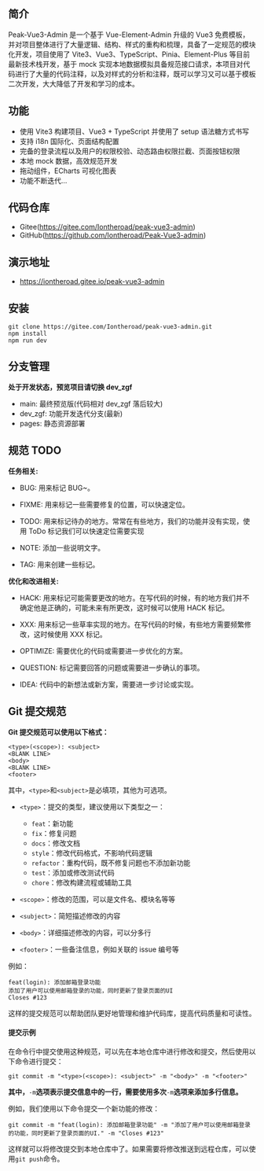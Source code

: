 ## 简介

Peak-Vue3-Admin 是一个基于 Vue-Element-Admin 升级的 Vue3 免费模板，并对项目整体进行了大量逻辑、结构、样式的重构和梳理，具备了一定规范的模块化开发，项目使用了 Vite3、Vue3、TypeScript、Pinia、Element-Plus 等目前最新技术栈开发，基于 mock 实现本地数据模拟具备规范接口请求，本项目对代码进行了大量的代码注释，以及对样式的分析和注释，既可以学习又可以基于模板二次开发，大大降低了开发和学习的成本。

## 功能

- 使用 Vite3 构建项目、Vue3 + TypeScript 并使用了 setup 语法糖方式书写
- 支持 i18n 国际化、页面结构配置
- 完备的登录流程以及用户的权限校验、动态路由权限拦截、页面按钮权限
- 本地 mock 数据，高效规范开发
- 拖动组件，ECharts 可视化图表
- 功能不断迭代...

## 代码仓库

- Gitee(https://gitee.com/Iontheroad/peak-vue3-admin)
- GitHub(https://github.com/Iontheroad/Peak-Vue3-admin)

## 演示地址

- https://iontheroad.gitee.io/peak-vue3-admin

## 安装

[^注意事项]: node 版本 16 以上

```shell
git clone https://gitee.com/Iontheroad/peak-vue3-admin.git
npm install
npm run dev
```

## 分支管理

**处于开发状态，预览项目请切换 dev_zgf**

- main: 最终预览版(代码相对 dev_zgf 落后较大)
- dev_zgf: 功能开发迭代分支(最新)
- pages: 静态资源部署

## 规范 TODO

**任务相关:**

- BUG: 用来标记 BUG~。

- FIXME: 用来标记一些需要修复的位置，可以快速定位。

- TODO: 用来标记待办的地方。常常在有些地方，我们的功能并没有实现，使用 ToDo 标记我们可以快速定位需要实现

- NOTE: 添加一些说明文字。

- TAG: 用来创建一些标记。

**优化和改进相关:**

- HACK: 用来标记可能需要更改的地方。在写代码的时候，有的地方我们并不确定他是正确的，可能未来有所更改，这时候可以使用 HACK 标记。

- XXX: 用来标记一些草率实现的地方。在写代码的时候，有些地方需要频繁修改，这时候使用 XXX 标记。

- OPTIMIZE: 需要优化的代码或需要进一步优化的方案。

- QUESTION: 标记需要回答的问题或需要进一步确认的事项。

- IDEA: 代码中的新想法或新方案，需要进一步讨论或实现。

## Git 提交规范

**Git 提交规范可以使用以下格式：**

```git
<type>(<scope>): <subject>
<BLANK LINE>
<body>
<BLANK LINE>
<footer>
```

其中，`<type>`和`<subject>`是必填项，其他为可选项。

- `<type>`：提交的类型，建议使用以下类型之一：

  - `feat`：新功能
  - `fix`：修复问题
  - `docs`：修改文档
  - `style`：修改代码格式，不影响代码逻辑
  - `refactor`：重构代码，既不修复问题也不添加新功能
  - `test`：添加或修改测试代码
  - `chore`：修改构建流程或辅助工具

- `<scope>`：修改的范围，可以是文件名、模块名等等

- `<subject>`：简短描述修改的内容

- `<body>`：详细描述修改的内容，可以分多行

- `<footer>`：一些备注信息，例如关联的 issue 编号等

例如：

```shell
feat(login): 添加邮箱登录功能
添加了用户可以使用邮箱登录的功能，同时更新了登录页面的UI
Closes #123
```

这样的提交规范可以帮助团队更好地管理和维护代码库，提高代码质量和可读性。

#### 提交示例

在命令行中提交使用这种规范，可以先在本地仓库中进行修改和提交，然后使用以下命令进行提交：

```shell
git commit -m "<type>(<scope>): <subject>" -m "<body>" -m "<footer>"
```

**其中，**`-m`**选项表示提交信息中的一行，需要使用多次**`-m`**选项来添加多行信息。**

例如，我们使用以下命令提交一个新功能的修改：

```shell
git commit -m "feat(login): 添加邮箱登录功能" -m "添加了用户可以使用邮箱登录的功能，同时更新了登录页面的UI." -m "Closes #123"
```

这样就可以将修改提交到本地仓库中了。如果需要将修改推送到远程仓库，可以使用`git push`命令。
